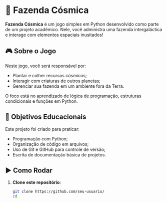 # 🌌 Fazenda Cósmica

**Fazenda Cósmica** é um jogo simples em Python desenvolvido como parte de um projeto acadêmico. Nele, você administra uma fazenda intergaláctica e interage com elementos espaciais inusitados!

## 🎮 Sobre o Jogo

Neste jogo, você será responsável por:

- Plantar e colher recursos cósmicos;
- Interagir com criaturas de outros planetas;
- Gerenciar sua fazenda em um ambiente fora da Terra.

O foco está no aprendizado de lógica de programação, estruturas condicionais e funções em Python.

## 🧠 Objetivos Educacionais

Este projeto foi criado para praticar:

- Programação com Python;
- Organização de código em arquivos;
- Uso de Git e GitHub para controle de versão;
- Escrita de documentação básica de projetos.

## ▶️ Como Rodar

1. **Clone este repositório**:
   ```bash
   git clone https://github.com/seu-usuario/
   cd 
